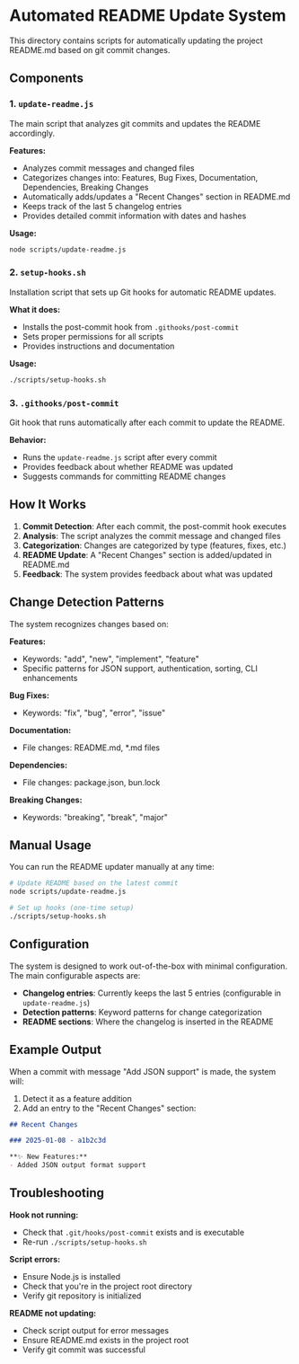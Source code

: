 # Automated README Update System

This directory contains scripts for automatically updating the project README.md based on git commit changes.

## Components

### 1. `update-readme.js`
The main script that analyzes git commits and updates the README accordingly.

**Features:**
- Analyzes commit messages and changed files
- Categorizes changes into: Features, Bug Fixes, Documentation, Dependencies, Breaking Changes
- Automatically adds/updates a "Recent Changes" section in README.md
- Keeps track of the last 5 changelog entries
- Provides detailed commit information with dates and hashes

**Usage:**
```bash
node scripts/update-readme.js
```

### 2. `setup-hooks.sh`
Installation script that sets up Git hooks for automatic README updates.

**What it does:**
- Installs the post-commit hook from `.githooks/post-commit`
- Sets proper permissions for all scripts
- Provides instructions and documentation

**Usage:**
```bash
./scripts/setup-hooks.sh
```

### 3. `.githooks/post-commit`
Git hook that runs automatically after each commit to update the README.

**Behavior:**
- Runs the `update-readme.js` script after every commit
- Provides feedback about whether README was updated
- Suggests commands for committing README changes

## How It Works

1. **Commit Detection**: After each commit, the post-commit hook executes
2. **Analysis**: The script analyzes the commit message and changed files
3. **Categorization**: Changes are categorized by type (features, fixes, etc.)
4. **README Update**: A "Recent Changes" section is added/updated in README.md
5. **Feedback**: The system provides feedback about what was updated

## Change Detection Patterns

The system recognizes changes based on:

**Features:**
- Keywords: "add", "new", "implement", "feature"
- Specific patterns for JSON support, authentication, sorting, CLI enhancements

**Bug Fixes:**
- Keywords: "fix", "bug", "error", "issue"

**Documentation:**
- File changes: README.md, *.md files

**Dependencies:**
- File changes: package.json, bun.lock

**Breaking Changes:**
- Keywords: "breaking", "break", "major"

## Manual Usage

You can run the README updater manually at any time:

```bash
# Update README based on the latest commit
node scripts/update-readme.js

# Set up hooks (one-time setup)
./scripts/setup-hooks.sh
```

## Configuration

The system is designed to work out-of-the-box with minimal configuration. The main configurable aspects are:

- **Changelog entries**: Currently keeps the last 5 entries (configurable in `update-readme.js`)
- **Detection patterns**: Keyword patterns for change categorization
- **README sections**: Where the changelog is inserted in the README

## Example Output

When a commit with message "Add JSON support" is made, the system will:

1. Detect it as a feature addition
2. Add an entry to the "Recent Changes" section:

```markdown
## Recent Changes

### 2025-01-08 - a1b2c3d

**✨ New Features:**
- Added JSON output format support
```

## Troubleshooting

**Hook not running:**
- Check that `.git/hooks/post-commit` exists and is executable
- Re-run `./scripts/setup-hooks.sh`

**Script errors:**
- Ensure Node.js is installed
- Check that you're in the project root directory
- Verify git repository is initialized

**README not updating:**
- Check script output for error messages
- Ensure README.md exists in the project root
- Verify git commit was successful